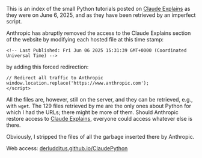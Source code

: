 This is an index of the small Python tutorials posted on [Claude Explains](https://www.anthropic.com/claude-explains) as they were on June 6,
2025, and as they have been retrieved by an imperfect script.

Anthropic has abruptly removed the access to the Claude Explains section of the website by modifying each hosted file at this time stamp:

```
<!-- Last Published: Fri Jun 06 2025 15:31:39 GMT+0000 (Coordinated Universal Time) -->
```

by adding this forced redirection:

```<script>
// Redirect all traffic to Anthropic
window.location.replace('https://www.anthropic.com');
</script>
```

All the files are, however, still on the server, and they can be retrieved, e.g., with `wget`. The 129 files retrieved by me are the only ones about Python for which I had the URLs; there might be more of them. Should Anthropic restore access to [Claude Explains](https://www.anthropic.com/claude-explains), everyone could access whatever else is there.

Obviously, I stripped the files of all the garbage inserted there by Anthropic.

Web access: [derludditus.github.io/ClaudePython](https://derludditus.github.io/ClaudePython/)

 
